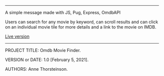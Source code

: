 ------------------------------------------------------------------------
A simple message made with JS, Pug, Express, OmdbAPI

Users can search for any movie by keyword, can scroll results and can click on an individual movie tile for more details and a link to the movie on IMDB.

[Live version](https://omdb-moviefinder.herokuapp.com/)

------------------------------------------------------------------------

PROJECT TITLE: Omdb Movie Finder. 

VERSION or DATE: 1.0 [February 5, 2021]. 

AUTHORS: Anne Thorsteinson. 

